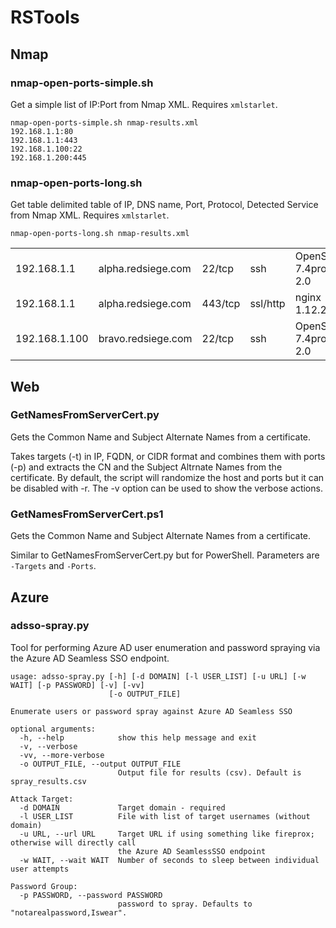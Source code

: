 # RSTools

## Nmap

### nmap-open-ports-simple.sh
Get a simple list of IP:Port from Nmap XML. Requires `xmlstarlet`.

```
nmap-open-ports-simple.sh nmap-results.xml
192.168.1.1:80
192.168.1.1:443
192.168.1.100:22
192.168.1.200:445
```

### nmap-open-ports-long.sh
Get table delimited table of IP, DNS name, Port, Protocol, Detected Service from Nmap XML. Requires `xmlstarlet`.

```
nmap-open-ports-long.sh nmap-results.xml
```
|               |                    |         |          |                         |
| ------------- | ------------------ | ------- | -------- | ----------------------- |
| 192.168.1.1   | alpha.redsiege.com | 22/tcp  | ssh      | OpenSSH 7.4protocol 2.0 |
| 192.168.1.1   | alpha.redsiege.com | 443/tcp | ssl/http | nginx 1.12.2            |
| 192.168.1.100 | bravo.redsiege.com | 22/tcp  | ssh      | OpenSSH 7.4protocol 2.0 |
    
## Web

### GetNamesFromServerCert.py

Gets the Common Name and Subject Alternate Names from a certificate.

Takes targets (-t) in IP, FQDN, or CIDR format and combines them with ports (-p) and extracts the CN and the Subject Altrnate Names from the certificate. By default, the script will randomize the host and ports but it can be disabled with -r. The -v option can be used to show the verbose actions.

### GetNamesFromServerCert.ps1

Gets the Common Name and Subject Alternate Names from a certificate.

Similar to GetNamesFromServerCert.py but for PowerShell. Parameters are `-Targets` and `-Ports`.

## Azure

### adsso-spray.py

Tool for performing Azure AD user enumeration and password spraying via the Azure AD Seamless SSO endpoint.

```
usage: adsso-spray.py [-h] [-d DOMAIN] [-l USER_LIST] [-u URL] [-w WAIT] [-p PASSWORD] [-v] [-vv]
                      [-o OUTPUT_FILE]

Enumerate users or password spray against Azure AD Seamless SSO

optional arguments:
  -h, --help            show this help message and exit
  -v, --verbose
  -vv, --more-verbose
  -o OUTPUT_FILE, --output OUTPUT_FILE
                        Output file for results (csv). Default is spray_results.csv

Attack Target:
  -d DOMAIN             Target domain - required
  -l USER_LIST          File with list of target usernames (without domain)
  -u URL, --url URL     Target URL if using something like fireprox; otherwise will directly call
                        the Azure AD SeamlessSSO endpoint
  -w WAIT, --wait WAIT  Number of seconds to sleep between individual user attempts

Password Group:
  -p PASSWORD, --password PASSWORD
                        password to spray. Defaults to "notarealpassword,Iswear".
```

